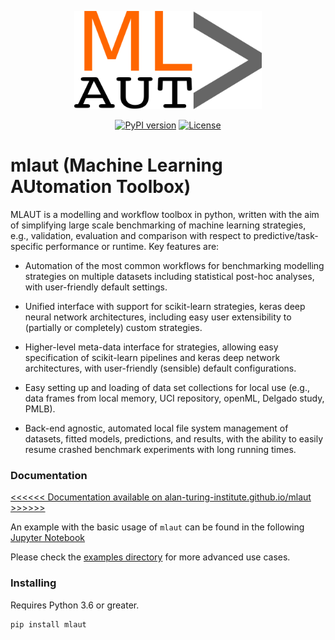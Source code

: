 <p align="center">
<img src="/docs/_images/logo.png" alt="mlaut" width="300px">
</p>
<p align="center">
  <a href="https://badge.fury.io/py/mlaut"><img src="https://badge.fury.io/py/mlaut.svg" alt="PyPI version" height="18"></a>
  <a href="https://opensource.org/licenses/BSD-3-Clause"><img src="https://img.shields.io/badge/License-BSD%203--Clause-blue.svg" alt="License"></a>
</p>


# mlaut (Machine Learning AUtomation Toolbox)

MLAUT is a modelling and workflow toolbox in python, written with the aim of simplifying large scale benchmarking of machine learning strategies, e.g., validation, evaluation and comparison with respect to predictive/task-specific performance or runtime. Key features are:

* Automation of the most common workflows for benchmarking modelling strategies on multiple datasets including statistical post-hoc analyses, with user-friendly default settings.

* Unified interface with support for scikit-learn strategies, keras deep neural network architectures, including easy user extensibility to (partially or completely) custom strategies.

* Higher-level meta-data interface for strategies, allowing easy specification of scikit-learn pipelines and keras deep network architectures, with user-friendly (sensible) default configurations.

* Easy setting up and loading of data set collections for local use (e.g., data frames from local memory, UCI repository, openML, Delgado study, PMLB).

* Back-end agnostic, automated local file system management of datasets, fitted models, predictions, and results, with the ability to easily resume crashed benchmark experiments with long running times.

### Documentation

[<<<<<< Documentation available on alan-turing-institute.github.io/mlaut >>>>>>](https://alan-turing-institute.github.io/mlaut)

An example with the basic usage of ``mlaut`` can be found in the following [Jupyter Notebook](https://github.com/alan-turing-institute/mlaut/blob/master/examples/mlaut%20-%20Basic%20Usage.ipynb)

Please check the [examples directory](https://github.com/alan-turing-institute/mlaut/tree/master/examples) for more advanced use cases.

### Installing

Requires Python 3.6 or greater.

```
pip install mlaut
```


